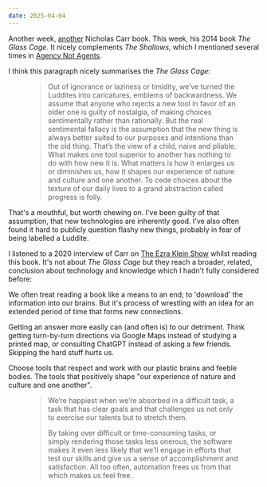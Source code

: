 ```yaml
---
date: 2025-04-04
---
```


Another week, [another](/bits/20250326) Nicholas Carr book. This week, his 2014 book _The Glass Cage_. It nicely complements _The Shallows_, which I mentioned several times in [Agency Not Agents](/notes/agency-not-agents).

I think this paragraph nicely summarises the _The Glass Cage_:

<figure class="quote">
  <blockquote>
    <p>Out of ignorance or laziness or timidity, we’ve turned the Luddites into caricatures, emblems of backwardness. <span class="highlight">We assume that anyone who rejects a new tool in favor of an older one is guilty of nostalgia, of making choices sentimentally rather than rationally. But the real sentimental fallacy is the assumption that the new thing is always better suited to our purposes and intentions than the old thing.</span> That’s the view of a child, naive and pliable. <span class="highlight">What makes one tool superior to another has nothing to do with how new it is. What matters is how it enlarges us or diminishes us, how it shapes our experience of nature and culture and one another.</span> To cede choices about the texture of our daily lives to a grand abstraction called progress is folly.</p>
  </blockquote>
</figure>

That's a mouthful, but worth chewing on. I've been guilty of that assumption, that new technologies are inherently good. I've also often found it hard to publicly question flashy new things, probably in fear of being labelled a Luddite.

I listened to a 2020 interview of Carr on [The Ezra Klein Show](https://podcasts.apple.com/au/podcast/the-gray-area-with-sean-illing/id1081584611?i=1000480085743) whilst reading this book. It's not about _The Glass Cage_ but they reach a broader, related, conclusion about technology and knowledge which I hadn't fully considered before:

We often treat reading a book like a means to an end; to 'download' the information into our brains. But it's process of wrestling with an idea for an extended period of time that forms new connections.

Getting an answer more easily can (and often is) to our detriment. Think getting turn-by-turn directions via Google Maps instead of studying a printed map, or consulting ChatGPT instead of asking a few friends. Skipping the hard stuff hurts us.

Choose tools that respect and work with our plastic brains and feeble bodies. The tools that positively shape "our experience of nature and culture and one another".

<figure class="quote">
  <blockquote>
    <p><span class="highlight">We’re happiest when we’re absorbed in a difficult task</span>, a task that has clear goals and that challenges us not only to exercise our talents but to stretch them.</p>
    <p>By taking over difficult or time-consuming tasks, or simply rendering those tasks less onerous, the software makes it even less likely that we’ll engage in efforts that test our skills and give us a sense of accomplishment and satisfaction. <span class="highlight">All too often, automation frees us from that which makes us feel free.</span></p>
    </blockquote>
  </figure>
